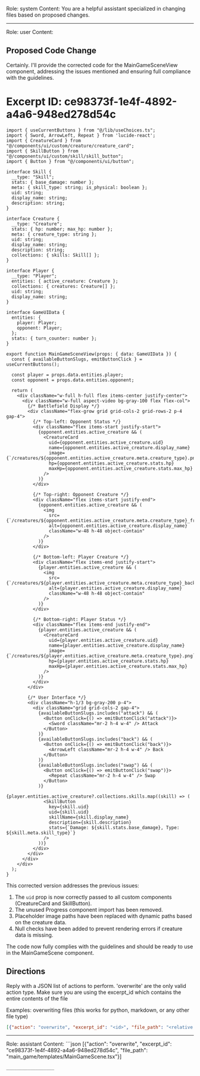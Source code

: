 Role: system
Content: You are a helpful assistant specialized in changing files based on proposed changes.
__________________
Role: user
Content: 
## Proposed Code Change
Certainly. I'll provide the corrected code for the MainGameSceneView component, addressing the issues mentioned and ensuring full compliance with the guidelines.

# Excerpt ID: ce98373f-1e4f-4892-a4a6-948ed278d54c
```tsx main_game/templates/MainGameScene.tsx
import { useCurrentButtons } from "@/lib/useChoices.ts";
import { Sword, ArrowLeft, Repeat } from 'lucide-react';
import { CreatureCard } from "@/components/ui/custom/creature/creature_card";
import { SkillButton } from "@/components/ui/custom/skill/skill_button";
import { Button } from "@/components/ui/button";

interface Skill {
  __type: "Skill";
  stats: { base_damage: number };
  meta: { skill_type: string; is_physical: boolean };
  uid: string;
  display_name: string;
  description: string;
}

interface Creature {
  __type: "Creature";
  stats: { hp: number; max_hp: number };
  meta: { creature_type: string };
  uid: string;
  display_name: string;
  description: string;
  collections: { skills: Skill[] };
}

interface Player {
  __type: "Player";
  entities: { active_creature: Creature };
  collections: { creatures: Creature[] };
  uid: string;
  display_name: string;
}

interface GameUIData {
  entities: {
    player: Player;
    opponent: Player;
  };
  stats: { turn_counter: number };
}

export function MainGameSceneView(props: { data: GameUIData }) {
  const { availableButtonSlugs, emitButtonClick } = useCurrentButtons();

  const player = props.data.entities.player;
  const opponent = props.data.entities.opponent;

  return (
    <div className="w-full h-full flex items-center justify-center">
      <div className="w-full aspect-video bg-gray-100 flex flex-col">
        {/* Battlefield Display */}
        <div className="flex-grow grid grid-cols-2 grid-rows-2 p-4 gap-4">
          {/* Top-left: Opponent Status */}
          <div className="flex items-start justify-start">
            {opponent.entities.active_creature && (
              <CreatureCard
                uid={opponent.entities.active_creature.uid}
                name={opponent.entities.active_creature.display_name}
                image={`/creatures/${opponent.entities.active_creature.meta.creature_type}.png`}
                hp={opponent.entities.active_creature.stats.hp}
                maxHp={opponent.entities.active_creature.stats.max_hp}
              />
            )}
          </div>

          {/* Top-right: Opponent Creature */}
          <div className="flex items-start justify-end">
            {opponent.entities.active_creature && (
              <img
                src={`/creatures/${opponent.entities.active_creature.meta.creature_type}_front.png`}
                alt={opponent.entities.active_creature.display_name}
                className="w-48 h-48 object-contain"
              />
            )}
          </div>

          {/* Bottom-left: Player Creature */}
          <div className="flex items-end justify-start">
            {player.entities.active_creature && (
              <img
                src={`/creatures/${player.entities.active_creature.meta.creature_type}_back.png`}
                alt={player.entities.active_creature.display_name}
                className="w-48 h-48 object-contain"
              />
            )}
          </div>

          {/* Bottom-right: Player Status */}
          <div className="flex items-end justify-end">
            {player.entities.active_creature && (
              <CreatureCard
                uid={player.entities.active_creature.uid}
                name={player.entities.active_creature.display_name}
                image={`/creatures/${player.entities.active_creature.meta.creature_type}.png`}
                hp={player.entities.active_creature.stats.hp}
                maxHp={player.entities.active_creature.stats.max_hp}
              />
            )}
          </div>
        </div>

        {/* User Interface */}
        <div className="h-1/3 bg-gray-200 p-4">
          <div className="grid grid-cols-2 gap-4">
            {availableButtonSlugs.includes("attack") && (
              <Button onClick={() => emitButtonClick("attack")}>
                <Sword className="mr-2 h-4 w-4" /> Attack
              </Button>
            )}
            {availableButtonSlugs.includes("back") && (
              <Button onClick={() => emitButtonClick("back")}>
                <ArrowLeft className="mr-2 h-4 w-4" /> Back
              </Button>
            )}
            {availableButtonSlugs.includes("swap") && (
              <Button onClick={() => emitButtonClick("swap")}>
                <Repeat className="mr-2 h-4 w-4" /> Swap
              </Button>
            )}
            {player.entities.active_creature?.collections.skills.map((skill) => (
              <SkillButton
                key={skill.uid}
                uid={skill.uid}
                skillName={skill.display_name}
                description={skill.description}
                stats={`Damage: ${skill.stats.base_damage}, Type: ${skill.meta.skill_type}`}
              />
            ))}
          </div>
        </div>
      </div>
    </div>
  );
}
```

This corrected version addresses the previous issues:

1. The `uid` prop is now correctly passed to all custom components (CreatureCard and SkillButton).
2. The unused Progress component import has been removed.
3. Placeholder image paths have been replaced with dynamic paths based on the creature data.
4. Null checks have been added to prevent rendering errors if creature data is missing.

The code now fully complies with the guidelines and should be ready to use in the MainGameScene component.

## Directions
Reply with a JSON list of actions to perform. 'overwrite' are the only valid action type. 
Make sure you are using the excerpt_id which contains the entire contents of the file

Examples:
overwriting files (this works for python, markdown, or any other file type)
```json output_example1
[{"action": "overwrite", "excerpt_id": "<id>", "file_path": "<relative file path>"}]
```

__________________
Role: assistant
Content: ```json
[{"action": "overwrite", "excerpt_id": "ce98373f-1e4f-4892-a4a6-948ed278d54c", "file_path": "main_game/templates/MainGameScene.tsx"}]
```
__________________
